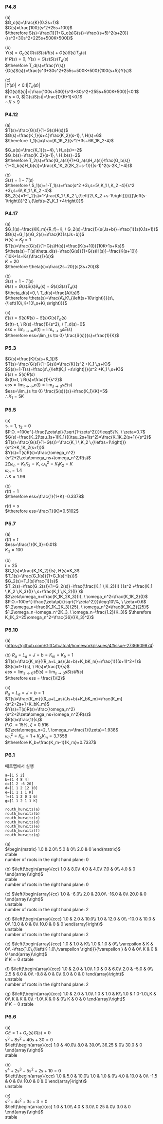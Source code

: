 ### P4.8
(a)  
$G_c(s)=\frac{K}{0.2s+1}$  
$G(s)=\frac{100}{s^2+25s+100}$  
$\therefore S(s)=\frac{1}{1+G_c(s)G(s)}=\frac{(s+5)^2(s+20)}{(s^3+30s^2+225s+500K+500)}$

(b)  
$Y(s)=G_c(s)G(s)S(s)R(s)+G(s)S(s)T_d(s)$  
if $R(s)=0, \ Y(s)=G(s)S(s)T_d(s)$  
$\therefore T_d(s)=\frac{Y(s)}{G(s)S(s)}=\frac{s^3+30s^2+255s+500K+500}{100(s+5)}Y(s)$

(c)  
$|Y(s)|<0.1|T_d(s)|$  
$|G(s)S(s)|=|\frac{100s+500}{s^3+30s^2+255s+500K+500}|<0.1$  
if s = 0, $|G(s)S(s)|=\frac{1}{K+1}<0.1$  
$\therefore K>9$

### P4.12
(a)  
$T(s)=\frac{G(s)}{1+G(s)H(s)}$  
$G(s)=\frac{K_1}{s+4}\frac{K_2}{s-1}, \ H(s)=6$  
$\therefore T_1(s)=\frac{K_1K_2}{s^2+3s+6K_1K_2-4}$

$G_a(s)=\frac{K_1}{s+4}, \ H_a(s)=-2$  
$G_b(s)=\frac{K_2}{s-1}, \ H_b(s)=2$  
$\therefore T_2(s)=\frac{G_a(s)}{1+G_a(s)H_a(s)}\frac{G_b(s)}{1+G_b(s)H_b(s)}=\frac{K_1K_2(2K_2+s-1)}{(s-1)^2(s-2K_1+4)}$

(b)  
$S(s)=1-T(s)$  
$\therefore \ S_1(s)=1-T_1(s)=\frac{s^2 +3\,s+5\,K_1 \,K_2 -4}{s^2 +3\,s+6\,K_1 \,K_2 -4}$  
$S_2(s)=1-T_2(s)=1-\frac{K_1 \,K_2 \,{\left(2\,K_2 +s-1\right)}}{{{\left(s-1\right)}}^2 \,{\left(s-2\,K_1 +4\right)}}$  

### P4.17
(a)  
$G_1(s)=\frac{KK_m}{R_f}=K, \ G_2(s)=\frac{1}{s(Js+b)}=\frac{1}{s(0.1s+1)}$  
$G(s)=G_1(s)G_2(s)=\frac{K}{s(Js+b)}$  
$H(s)=K_f=1$  
$T(s)=\frac{G(s)}{1+G(s)H(s)}=\frac{K(s+10)}{10K+1s+Ks}$  
$\theta(s)=T(s)\theta_d(s)=\frac{G(s)}{1+G(s)H(s)}=\frac{K(s+10)}{10K+1s+Ks}\frac{1}{s}$  
$K=20$  
$\therefore \theta(s)=\frac{2s+20}{s(3s+20)}$  

(b)  
$S(s)=1-T(s)$  
$\theta(s)=G(s)S(s)\theta_d(s)+G(s)S(s)T_d(s)$  
$\theta_d(s)=0, \ T_d(s)=\frac{A}{s}$  
$\therefore \theta(s)=\frac{A\,K\,{\left(s+10\right)}}{s\,{\left(10\,K+10\,s+K\,s\right)}}$  

(c)  
$E(s)=S(s)R(s)-S(s)G(s)T_d(s)$  
$r(t)=t, \ R(s)=\frac{1}{s^2}, \ T_d(s)=0$  
$ess=\lim_{t \to \infty} e(t)=\lim_{s \to 0} sE(s)$  
$\therefore ess=\lim_{s \to 0} \frac{S(s)}{s}=\frac{1}{K}$

### P5.3
$G(s)=\frac{K}{s(s+K_1)}$  
$T(s)=\frac{G(s)}{1+G(s)}=\frac{K}{s^2 +K_1 \,s+K}$  
$S(s)=1-T(s)=\frac{s\,{\left(K_1 +s\right)}}{s^2 +K_1 \,s+K}$  
$E(s)=S(s)R(s)$  
$r(t)=t, \ R(s)=\frac{1}{s^2}$  
$ess=\lim_{t \to \infty} e(t)=\lim_{s \to 0} sE(s)$  
$ess=\lim_{s \to 0} \frac{S(s)}{s}=\frac{K_1}{K}=5$  
$\therefore K_1=5K$

### P5.5
(a)  
$\tau_1=1, \ \tau_2=0$  
$P.O. =100e^{-\frac{\zeta\pi}{\sqrt{1-\zeta^2}}}\leqq5\%, \ \zeta=0.7$  
$G(s)=\frac{K_2(\tau_1s+1)K_1}{(\tau_2s+1)s^2}=\frac{K_1K_2(s+1)}{s^2}$  
$T(s)=\frac{G(s)}{1+G(s)}=\frac{K_1 \,K_2 \,{\left(s+1\right)}}{s^2+K_1K_2(s+1)}$  
$Y(s)=T(s)R(s)=\frac{\omega_n^2}{s^2+2\zeta\omega_ns+\omega_n^2}R(s)$  
$2\zeta\omega_n=K_1K_2=K, \ \omega_n^2=K_1K_2=K$  
$\omega_n=1.4$  
$\therefore K=1.96$

(b)  
$r(t)=1$  
$\therefore ess=\frac{1}{1+K}=0.3378$  

$r(t)=s$  
$\therefore ess=\frac{1}{K}=0.5102$  

### P5.7
(a)  
$r(t)=t$  
$ess=\frac{1}{K_3}=0.01$  
$K_3=100$  

(b)  
$I=25$  
$G_1(s)=\frac{K_1K_2}{Is}, H(s)=K_3$  
$T_1(s)=\frac{G_1(s)}{1+G_1(s)H(s)}$  
$G_2(s)=T_1(s)\frac{1}{s}$  
$T_2(s)=\frac{G_2(s)}{1+G_2(s)}=\frac{\frac{K_1 \,K_2}{I} }{s^2 +\frac{K_1 \,K_2 \,K_3}{I} \,s+\frac{K_1 \,K_2}{I} }$  
$2\zeta\omega_n=\frac{K_1K_2K_3}{I}, \ \omega_n^2=\frac{K_1K_2}{I}$  
$P.O.=100e^{-\frac{\zeta\pi}{\sqrt{1-\zeta^2}}}\leqq10\%, \ \zeta=0.6$  
$1.2\omega_n=\frac{K_1K_2K_3}{25}, \ \omega_n^2=\frac{K_1K_2}{25}$  
$1.2\omega_n=\omega_n^2K_3, \ \omega_n=\frac{1.2}{K_3}$
$\therefore K_1K_2=25\omega_n^2=\frac{36}{{K_3}^2}$  

### P5.10
(a)  
(https://github.com/GitCatcatcat/homework/issues/4#issue-2736609874)

(b) 
$R_a=L_a=J=b=K_m=K_b=1$  
$T(s)=\frac{K_m}{(R_a+L_as)(Js+b)+K_bK_m}=\frac{1}{(s+1)^2+1}$  
$S(s)=1-T(s), \ R(s)=\frac{1}{s}$  
$ess=\lim_{s \to 0} sE(s)=\lim_{s \to 0} sS(s)R(s)$  
$\therefore ess = \frac{1}{2}$  


(c)  
$R_a=L_a=J=b=1$  
$T(s)=\frac{K_m}{(R_a+L_as)(Js+b)+K_bK_m}=\frac{K_m}{s^2+2s+1+K_bK_m}$  
$Y(s)=T(s)R(s)=\frac{\omega_n^2}{s^2+2\zeta\omega_ns+\omega_n^2}R(s)$  
$R(s)=\frac{1}{s}$  
$P.O.=15\%, \ \zeta=0.516$  
$2\zeta\omega_n=2, \ \omega_n=\frac{1}{\zeta}=1.938$  
${\omega_n}^2=K_m=1+K_bK_m=3.7558$  
$\therefore K_b=\frac{K_m-1}{K_m}=0.7337$  

### P6.1
매트랩에서 실행
```
a=[1 5 2]  
b=[1 4 8 4]  
c=[1 2 -6 20]  
d=[1 1 2 12 10]  
e=[1 1 1 1 K]  
f=[1 1 2 0 1 6]  
g=[1 1 2 1 1 K]  

routh_hurwitz(a)  
routh_hurwitz(b)  
routh_hurwitz(c)  
routh_hurwitz(d)  
routh_hurwitz(e)  
routh_hurwitz(f)  
routh_hurwitz(g)  
```
(a)  
$\begin{matrix}
1.0 & 2.0\\
5.0 & 0\\
2.0 & 0
\end{matrix}$  
stable  
number of roots in the right hand plane: 0

(b)
$\left(\begin{array}{cc}
1.0 & 8.0\\
4.0 & 4.0\\
7.0 & 0\\
4.0 & 0
\end{array}\right)$  
stable  
number of roots in the right hand plane: 0

(c)
$\left(\begin{array}{cc}
1.0 & -6.0\\
2.0 & 20.0\\
-16.0 & 0\\
20.0 & 0
\end{array}\right)$  
unstable  
number of roots in the right hand plane: 2

(d)
$\left(\begin{array}{ccc}
1.0 & 2.0 & 10.0\\
1.0 & 12.0 & 0\\
-10.0 & 10.0 & 0\\
13.0 & 0 & 0\\
10.0 & 0 & 0
\end{array}\right)$  
unstable  
number of roots in the right hand plane: 2

(e)
$\left(\begin{array}{ccc}
1.0 & 1.0 & K\\
1.0 & 1.0 & 0\\
\varepsilon  & K & 0\\
-\frac{1.0\,{\left(K-1.0\,\varepsilon \right)}}{\varepsilon } & 0 & 0\\
K & 0 & 0
\end{array}\right)$  
if $K=0$ stable

(f)
$\left(\begin{array}{ccc}
1.0 & 2.0 & 1.0\\
1.0 & 0 & 6.0\\
2.0 & -5.0 & 0\\
2.5 & 6.0 & 0\\
-9.8 & 0 & 0\\
6.0 & 0 & 0
\end{array}\right)$  
unstable  
number of roots in the right hand plane: 2

(g)
$\left(\begin{array}{ccc}
1.0 & 2.0 & 1.0\\
1.0 & 1.0 & K\\
1.0 & 1.0-1.0\,K & 0\\
K & K & 0\\
-1.0\,K & 0 & 0\\
K & 0 & 0
\end{array}\right)$  
if $K=0$ stable

### P6.6
(a)  
$CE=1+G_c(s)G(s)=0$  
$s^3 +8s^2 +40s+30=0$  
$\left(\begin{array}{cc}
1.0 & 40.0\\
8.0 & 30.0\\
36.25 & 0\\
30.0 & 0
\end{array}\right)$  
stable

(b)  
$s^4 +2s^3 +5s^2+2s+10=0$  
$\left(\begin{array}{ccc}
1.0 & 5.0 & 10.0\\
1.0 & 1.0 & 0\\
4.0 & 10.0 & 0\\
-1.5 & 0 & 0\\
10.0 & 0 & 0
\end{array}\right)$  
unstable

(c)  
$s^3 +4s^2 +3s+3=0$  
$\left(\begin{array}{cc}
1.0 & 1.0\\
4.0 & 3.0\\
0.25 & 0\\
3.0 & 0
\end{array}\right)$  
stable

